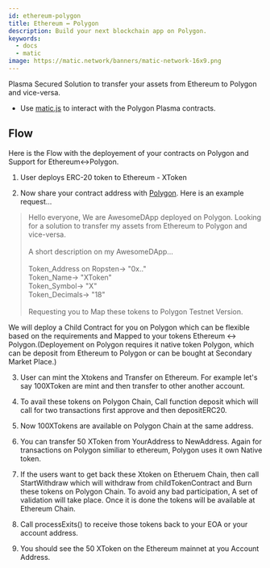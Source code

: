 ```yaml
---
id: ethereum-polygon
title: Ethereum ↔ Polygon
description: Build your next blockchain app on Polygon.
keywords:
  - docs
  - matic
image: https://matic.network/banners/matic-network-16x9.png 
---
```


Plasma Secured Solution to transfer your assets from Ethereum to Polygon and vice-versa.
* Use [matic.js](https://github.com/maticnetwork/matic.js) to interact with the Polygon Plasma contracts.

<!-- * [getting-started](https://maticnetwork.github.io/matic.js/): Set-up the environment for maticjs.
1. [(Ethereum → Matic)](/docs/develop/maticjs/deposit): Deposit assets from root chain to Matic.
2. [(Matic ↔ Matic)](/docs/develop/maticjs/transfer): Transfer assets between accounts on Matic.
3. [(Matic → Ethereum)](/docs/develop/maticjs/withdraw): Withdraw assets from Matic to root chain. -->

## Flow
Here is the Flow with the deployement of your contracts on Polygon and Support for Ethereum↔Polygon. 

1. User deploys ERC-20 token to Ethereum - XToken

2. Now share your contract address with [Polygon](https://t.me/joinchat/HkoSvlDKW0qKs_kK4Ow0hQ). Here is an example request...

>Hello everyone, We are AwesomeDApp deployed on Polygon. Looking for a solution to transfer my assets from Ethereum to Polygon and vice-versa. <br/><br/>
A short description on my AwesomeDApp...<br/><br/>
Token_Address on Ropsten-> "0x.."<br/>
Token_Name-> "XToken"<br/>
Token_Symbol-> "X"<br/>
Token_Decimals-> "18"<br/><br/>
Requesting you to Map these tokens to Polygon Testnet Version.<br/>

We will deploy a Child Contract for you on Polygon which can be flexible based on the requirements and Mapped to your tokens Ethereum ↔ Polygon.(Deployement on Polygon requires it native token Polygon, which can be deposit from Ethereum to Polygon or can be bought at Secondary Market Place.)

3. User can mint the Xtokens and Transfer on Ethereum. For example let's say 100XToken are mint and then transfer to other another account.

4. To avail these tokens on Polygon Chain, Call function deposit which will call for two transactions first approve and then depositERC20. 

5. Now 100XTokens are available on Polygon Chain at the same address.

6. You can transfer 50 XToken from YourAddress to NewAddress. Again for transactions on Polygon similiar to ethereum, Polygon  uses it own Native token.

7. If the users want to get back these Xtoken on Etheruem Chain, then call StartWithdraw which will withdraw from childTokenContract and Burn these tokens on Polygon Chain. To avoid any bad participation, A set of validation will take place. Once it is done the tokens will be available at Ethereum Chain.

8. Call processExits() to receive those tokens back to your EOA or your account address.

9. You should see the 50 XToken on the Ethereum mainnet at you Account Address.
